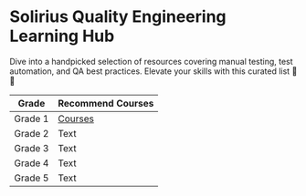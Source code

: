 # Solirius Quality Engineering Learning Hub

Dive into a handpicked selection of resources covering manual testing, test automation, and QA best practices. Elevate your skills with this curated list 🚀🧪

| Grade | Recommend Courses |
| --- | ----------- |
| Grade 1 | [Courses](./grade-1.md) |
| Grade 2 | Text |
| Grade 3 | Text |
| Grade 4 | Text |
| Grade 5 | Text |

